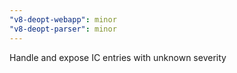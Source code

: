 ```yaml
---
"v8-deopt-webapp": minor
"v8-deopt-parser": minor
---
```


Handle and expose IC entries with unknown severity
